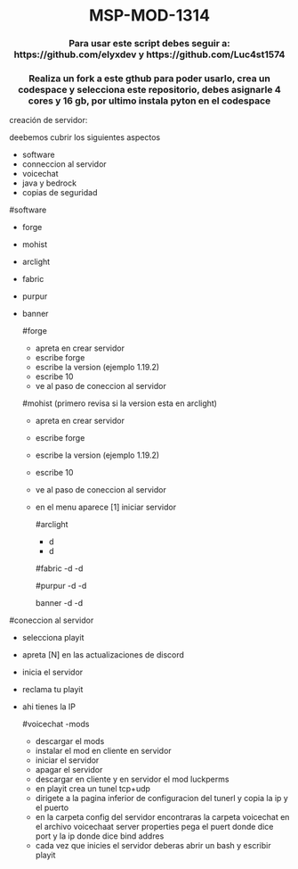  <h1 align="center"> MSP-MOD-1314 </h1>
<h3 align="center"> Para usar este script debes seguir a: https://github.com/elyxdev y https://github.com/Luc4st1574 </h3>

<h3 align="center"> Realiza un fork a este gthub para poder usarlo, crea un codespace y selecciona este repositorio, debes asignarle 4 cores y 16 gb, por ultimo instala pyton en el codespace </h3>



creación de servidor:

deebemos cubrir los siguientes aspectos

 - software
 - conneccion al servidor
 - voicechat
 - java y bedrock
 - copias de seguridad

#software

 - forge
 - mohist
 - arclight
 - fabric
 - purpur
 - banner

   #forge
   - apreta en crear servidor
   - escribe forge
   - escribe la version (ejemplo 1.19.2)
   - escribe 10
   - ve al paso de coneccion al servidor
  
   #mohist (primero revisa si la version esta en arclight)
   - apreta en crear servidor
   - escribe forge
   - escribe la version (ejemplo 1.19.2)
   - escribe 10
   - ve al paso de coneccion al servidor
   - en el menu aparece [1] iniciar servidor
  
     #arclight
     - d
     - d
    
     #fabric
     -d
     -d

     #purpur
     -d
     -d

     banner
     -d
     -d

#coneccion al servidor
- selecciona playit
- apreta [N] en las actualizaciones de discord
- inicia el servidor
- reclama tu playit
- ahi tienes la IP

  #voicechat
  -mods
   - descargar el mods
   - instalar el mod en cliente en servidor
   -  iniciar el servidor
   -  apagar el servidor
   -  descargar en cliente y en servidor el mod luckperms
   -  en playit crea un tunel tcp+udp
   -  dirigete a la pagina inferior de configuracion del tunerl y copia la ip y el puerto
   -  en la carpeta config del servidor encontraras la carpeta voicechat en el archivo voicechaat server properties pega el puert donde dice port y la ip donde dice bind addres
   -  cada vez que inicies el servidor deberas abrir un bash y escribir playit
  
